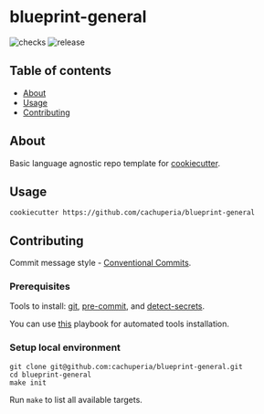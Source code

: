 # blueprint-general

![checks][checks] ![release][release]

## Table of contents

* [About](#about)
* [Usage](#usage)
* [Contributing](#contributing)

## About

Basic language agnostic repo template for [cookiecutter][cook].

## Usage

```shell
cookiecutter https://github.com/cachuperia/blueprint-general
```

## Contributing

Commit message style - [Conventional Commits][cc].

### Prerequisites

Tools to install: [git][g], [pre-commit][pk], and [detect-secrets][ds].

You can use [this][a] playbook for automated tools installation.

### Setup local environment

```shell
git clone git@github.com:cachuperia/blueprint-general.git
cd blueprint-general
make init
```

Run `make` to list all available targets.

[a]: https://github.com/cachuperia/ansible-role-server-bootstrap
[cc]: https://www.conventionalcommits.org/en/v1.0.0/
[ds]: https://github.com/Yelp/detect-secrets#installation
[g]: https://www.atlassian.com/git/tutorials/install-git
[pk]: https://pre-commit.com/#install
[cook]: https://cookiecutter.readthedocs.io/en/stable/

[wch]: .github/workflows/checks.yml
[wr]: .github/workflows/release.yml

[checks]: https://github.com/cachuperia/blueprint-general/actions/workflows/checks.yml/badge.svg
[release]: https://github.com/cachuperia/blueprint-general/actions/workflows/release.yml/badge.svg
